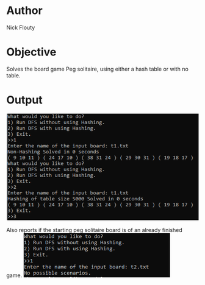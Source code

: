 # Author
Nick Flouty

# Objective
Solves the board game Peg solitaire, using either a hash table or with no table.

# Output
![](Capture.PNG)

Also reports if the starting peg solitaire board is of an already finished game.
![](Capture2.PNG)
